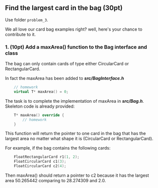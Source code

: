 ## Find the largest card in the bag (30pt)

Use folder ```problem_3```.

We all love our card bag examples right? well, here's your chance to contribute to it.

### 1. (10pt) Add a maxArea() function to the Bag interface and class

The bag can only contain cards of type either CircularCard or RectangularCard.

In fact the maxArea has been added to ***src/BagInterface.h***

```C++
	// homework
	virtual T* maxArea() = 0;
```

The task is to complete the implementation of maxArea in ***src/Bag.h***. Skeleton code is already provided:
```C++
    T* maxArea() override {
        // homework
    }
```

This function will return the pointer to one card in the bag that has the largest area no matter what shape it is (CircularCard or RectangularCard). 

For example, if the bag contains the following cards:

```C++
    FloatRectangularCard r1(1, 2);
    FloatCircularCard c1(3);
    FloatCircularCard c2(4);
```

Then maxArea() should return a pointer to c2 because it has the largest area 50.265442 comparing to 28.274309 and 2.0.

